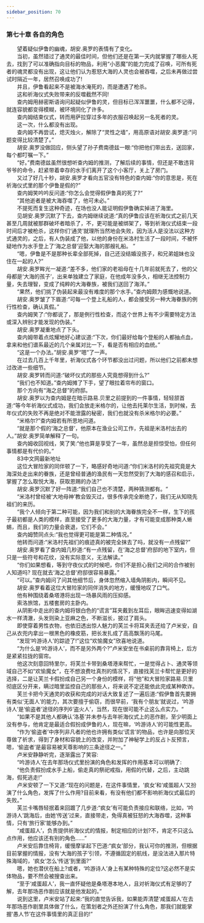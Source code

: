 ```yaml
---
sidebar_position: 70
---
```

### 第七十章 各自的角色  


　　望着疑似伊鲁的幽魂，胡安.奥罗的表情有了变化。  
　　当初，虽然错过了通灵的最佳时间，但他们还是在第一天内就掌握了哪些人死去，找到了可以准确指向目标的物品，利用“小恶魔”的能力完成了召唤，可所有死者的魂灵都没有出现，这让他们认为惹怒大海的人灵也会被吞噬，之后未再做过尝试时隔近一年，居然召唤成功了!  
　　并且，伊鲁看起来不是被海水淹死的，而是遭遇了枪杀。  
　　这和祈海仪式失败带来的反噬截然不同!  
　　查内姆用赫密斯语询问起疑似伊鲁的灵，但目标已浑浑噩噩，什么都不记得，就连容貌都变得模糊，被环境同化了许多。  
　　查内姆结束仪式，转而用萨拉穿过多年的衣服召唤起另一名死者的灵。  
　　这一次，什么都没有出现。  
　　查内姆不再尝试，熄灭烛火，解除了“灵性之墙”，用高原语对胡安.奥罗道:“问题变得比较清楚了。”  
　　胡安.奥罗没做回应，侧头望了孙子费南德兹一眼:“你把他们带出去，送回家，每个都叮嘱一下。”  
　　“好。”费南德兹虽然很想听查内姆的推测，了解后续的事情，但还是不敢违背爷爷的命令，赶紧带着幸存的水手们离开了这个小客厅，关上了房门。  
　　又过了好几十秒，胡安.奥罗才看向五官没有特色的查内姆:“你的意思是，死在祈海仪式里的那个伊鲁是假的?”  
　　查内姆笑吟吟反问道:“你怎么会觉得假伊鲁真的死了?“  
　　“其他逝者是被大海吞噬了，他可未必。”  
　　不提死而复生这种奇迹，在场也没人能证明假伊鲁确实掉进了海里。  
　　见胡安.奥罗沉默了下去，查内姆继续说道:“真的伊鲁应该在祈海仪式之前几天甚至几周就被那群破坏者暗杀了，不，更可能是被绑架了，等到祈海仪式结束一段时间后才被枪杀，这样你们‘通灵’就理所当然地会失败，因为活人是没法以这种方式通灵的，之后，有人伪装成了他，以他的身份在米洛村生活了一段时间，不被怀疑地作为水手登上了‘海之总督’迎娶大海的那艘礼船。 ”  
　　“嗯，伊鲁是不是那种长辈全部死掉，自己还没结婚没孩子，和兄弟姐妹也没住在一起的人?”  
　　胡安.奥罗眸光一凝道:“差不多，他们家的老祖母在十几年前就死去了，他的父母都是‘大海的孩子’，出来单独建立了家庭，在他成年没多久，相继无法控制力量，失去理智，变成了纯粹的大海眷族，被我们送回了海洋。”  
　　“果然，他们挑了伪装起来最没有难度的那个水手。”查内姆颇为感慨地说道。  
　　胡安.奥罗皱了下眉道:“可每一个登上礼船的人，都会接受另一种大海眷族的例行性检查，确认真假。”  
　　查内姆笑了:“你都说了，那是例行性检查，而这个世界上有不少需要特定方法或深入辨别才能发现的伪装。”  
　　胡安.奥罗凝重地点了下头。  
　　查内姆带着点炫耀地好心建议道:“下次，你们最好给每个登船的人都抽点血，拿来和他们谱系最近的几个亲属对比一下，看是否有相应的血统。”  
　　“这是一个办法。”胡安.奥罗“嗯”了一声。  
　　在过去几百上千年里，祈海仪式各个环节都没出过问题，所以他们之前都未想过改进一些细节。  
　　胡安.奥罗转而问道:“破坏仪式的那些人究竟想得到什么?”  
　　“我们也不知道。”查内姆摊了下手，望了眼拉着帘布的窗口。  
　　那个方向有“海之总督”的府邸。  
　　胡安.奥罗以为查内姆是在暗示路易.贝里之前提到的一件事情，轻轻颔首道:“等今年祈海仪式成功，我们会放走米格尔的，让他去托莱尔生活，到时候，去年仪式的失败不再是绝对不能泄露的秘密，我们也就没有杀米格尔的必要。”  
　　“米格尔?”查内姆若有所思地问道。  
　　“就是那个假的‘海之总督’，他原本在渔业公司工作，先祖是米洛村出去的人。”胡安.奥罗简单解释了一句。  
　　查内姆收回视线，笑了笑:“他也算是享受了一年，虽然总是担惊受怕，但任何事情都是有代价的。”  
　　83中文网最新地址  
　　这位大冒险家的同伴顿了一下，略感好奇地问道:“你们米洛村的先祖究竟是大海深处走出来的眷族，还是曾经普通的渔民有一天忽然受到了大海的感召和启示，掌握了怎么取悦大海，获取恩赐的办法?”  
　　胡安.奥罗沉默了好一阵道:“我们自己也不清楚，两种猜测都有。“  
　　“米洛村曾经被‘大地母神’教会毁灭过，很多传承完全断绝了，我们无从知晓先祖们的来历。  
　　“我个人倾向于第二种可能，因为我们和别的大海眷族完全不一样，生下的孩子最初都是人类的模样，直至接受了更多的大海力量，才有可能变成那种类人蜥蜴，而且，我们的力量会衰退，它们不会。”  
　　查内姆赞同点头:“我也觉得更可能是第二种情况。”  
　　他转而问道:“米洛村先祖们的痕迹真的被完全抹去了吗，就没有一点残留?”  
　　胡安.奥罗看了查内姆几秒道:“有一点残留，在‘海之总督’府邸的地下室内，但只是一些符号和花纹，没有实际意义，无法解读。”  
　　“你们如果想看，等到守夜仪式的时候吧，你们不是担心我们之间的合作被别人知道吗? 现在就去‘海之总督’府邸很容易暴露。”  
　　“可以。”查内姆问了问其他细节后，身体忽然缩入墙角阴影内，瞬间不见。  
　　胡安.奥罗看着这位大冒险家的同伴消失的地方，缓慢地叹了口气。  
　　他有种围绕着桑塔港将出现一场暴风雨的压抑感。  
　　索洛旅馆，五楼套房的主卧内。  
　　从阴影中走出的查内姆将银白色的“谎言”耳夹戴到左耳后，眼眸迅速变得如湖水一样清澈，头发则染上亚麻之色，不断滋长，披过了肩头。  
　　即使穿着男性衣物，也依旧透出惊人魅力的芙兰卡将耳夹丢还给了卢米安，自己从衣兜内拿出一根黑色的橡皮筋，把长发扎成了高高飘荡的马尾。  
　　“发现‘吟游诗人’的踪迹了!”这位“欢愉魔女”欣喜地说道。  
　　“为什么是‘吟游诗人’，而不是另外两个?”卢米安坐在书桌前的靠背椅上，后方是紧紧拉拢的窗帘。  
　　他这次刻意回特里尔，将芙兰卡带到桑塔港来帮忙，一是觉得占卜、通灵等领域自己不如“欢愉魔女”，在不想浪费吐真剂的情况下，直接找芙兰卡帮忙是更好的选择，二是让芙兰卡假扮成自己另一个身份的模样，将“他”和大冒险家路易.贝里彻底区分开来，瞒过暗里监控自己的那些人，将来说不定还能依此完成某种欺诈。  
　　芙兰卡把今天通灵的收获和完成的对话大致复述了一遍后道:“假伊鲁首先要拥有类似‘无面人’的能力，其次要擅于偷窃，而很早前，‘我有个朋友’就说过，‘吟游诗人’是‘偷盗者’途径的序列6‘盗火人’，当然，现在很可能不止这么点实力。“  
　　“如果不是其他人都确认‘洛基’并未参与去年祈海仪式上的恶作剧，至少明面上没有参与，他肯定是最适合假扮成伊鲁的人，现在嘛，‘吟游诗人’的可能性更高。  
　　“作为‘偷盗者’中序列非凡者的他也许拥有类似‘谎言’的物品，也许是向那位天尊做了祈求，得到了身材和容貌上的改变，并附加了神秘学上的反占卜反预言，嗯，‘偷盗者’是最容易被天尊影响的三条途径之一。”  
　　卢米安静静听完，逐渐露出了笑容:  
　　“吟游诗人’在去年那场仪式里扮演的角色和发挥的作用基本可以明确了:  
　　“他负责假扮成水手上船，偷走真的祭祀戒指，用假的代替，之后，主动跳海，假死逃走!”  
　　卢米安顿了一下又道:“现在的问题是，在这件事情里，‘疯女’和‘咸蛋超人’又扮演了什么角色，发挥了什么作用?目前来看，有没有他们都不影响祈海仪式最后的失败。”  
　　芙兰卡嘴唇轻抿着来回踱了几步道:“疯女’有可能负责接应和联络，比如，‘吟游诗人’跳海后，由她‘传送’过来，直接带走，免得真被狂怒的大海吞噬，这种事情，只有‘旅行家’能够办到。”  
　　“咸蛋超人’，负责提供祈海仪式的情报，制定相应的计划?不，肯定不只这么点作用，他应该还有别的角色...…”  
　　卢米安后靠住椅背，缓慢摩挲起下巴道:“疯女’部分，我认可你的推测，但根据目前掌握的情报，没有‘大海的孩子’引领，不遵循固定的航线，是没法进入那片特殊海域的，‘疯女’怎么‘传送’到里面?“  
　　嗯，她也潜伏在船上?或者，‘吟游诗人’身上有某种特殊的定位?这必然不是实体物品，要不然会被搜查出来。  
　　“至于‘咸蛋超人’，我一直怀疑他是桑塔港本地人，且对祈海仪式有足够的了解，去年那场恶作剧应该就是他发起的。”  
　　说到这里，卢米安站了起来:“我的直觉告诉我，如果能弄清楚‘咸蛋超人’在去年那场恶作剧里具体做了什么，在策划者之外还扮演了什么角色，那我们就能掌握‘愚人节’在这件事情里的真正目的!”  
